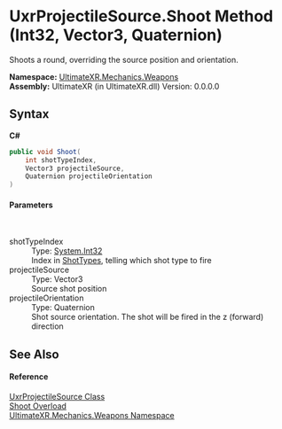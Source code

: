 # UxrProjectileSource.Shoot Method (Int32, Vector3, Quaternion)
 

Shoots a round, overriding the source position and orientation.

**Namespace:**&nbsp;<a href="N_UltimateXR_Mechanics_Weapons">UltimateXR.Mechanics.Weapons</a><br />**Assembly:**&nbsp;UltimateXR (in UltimateXR.dll) Version: 0.0.0.0

## Syntax

**C#**<br />
``` C#
public void Shoot(
	int shotTypeIndex,
	Vector3 projectileSource,
	Quaternion projectileOrientation
)
```


#### Parameters
&nbsp;<dl><dt>shotTypeIndex</dt><dd>Type: <a href="https://docs.microsoft.com/dotnet/api/system.int32" target="_blank" rel="noopener noreferrer">System.Int32</a><br />Index in <a href="P_UltimateXR_Mechanics_Weapons_UxrProjectileSource_ShotTypes">ShotTypes</a>, telling which shot type to fire</dd><dt>projectileSource</dt><dd>Type: Vector3<br />Source shot position</dd><dt>projectileOrientation</dt><dd>Type: Quaternion<br />Shot source orientation. The shot will be fired in the z (forward) direction</dd></dl>

## See Also


#### Reference
<a href="T_UltimateXR_Mechanics_Weapons_UxrProjectileSource">UxrProjectileSource Class</a><br /><a href="Overload_UltimateXR_Mechanics_Weapons_UxrProjectileSource_Shoot">Shoot Overload</a><br /><a href="N_UltimateXR_Mechanics_Weapons">UltimateXR.Mechanics.Weapons Namespace</a><br />